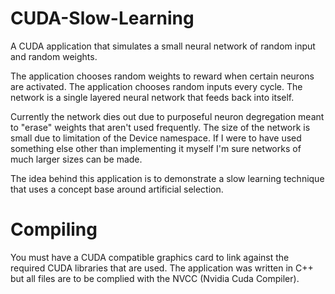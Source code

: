 # CUDA-Slow-Learning
A CUDA application that simulates a small neural network of random input and random weights.

The application chooses random weights to reward when certain neurons are activated.
The application chooses random inputs every cycle.
The network is a single layered neural network that feeds back into itself.

Currently the network dies out due to purposeful neuron degregation meant to "erase" weights that aren't used frequently.
The size of the network is small due to limitation of the Device namespace. If I were to have used something else other than implementing it myself I'm sure networks of much larger sizes can be made.

The idea behind this application is to demonstrate a slow learning technique that uses a concept base around artificial selection.

# Compiling
You must have a CUDA compatible graphics card to link against the required CUDA libraries that are used.
The application was written in C++ but all files are to be complied with the NVCC (Nvidia Cuda Compiler).
